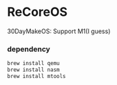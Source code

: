 # ReCoreOS
30DayMakeOS: Support M1(I guess) 

### dependency

```bash
brew install qemu
brew install nasm
brew install mtools
```

